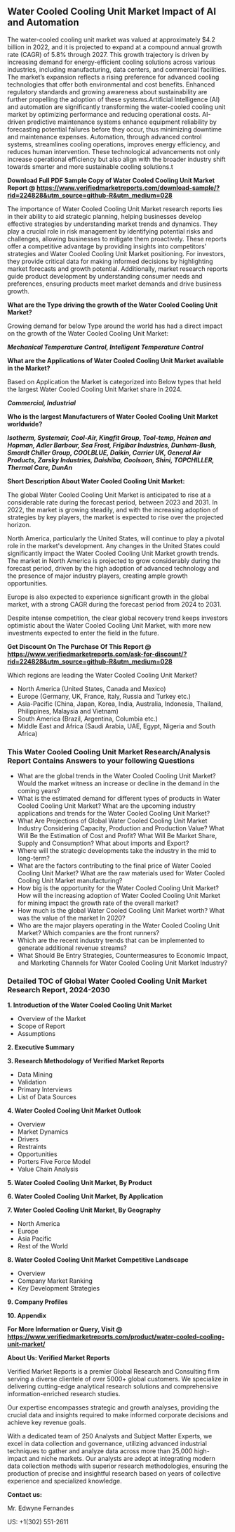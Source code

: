 <h2>Water Cooled Cooling Unit Market Impact of AI and Automation</h2>The water-cooled cooling unit market was valued at approximately $4.2 billion in 2022, and it is projected to expand at a compound annual growth rate (CAGR) of 5.8% through 2027. This growth trajectory is driven by increasing demand for energy-efficient cooling solutions across various industries, including manufacturing, data centers, and commercial facilities. The market’s expansion reflects a rising preference for advanced cooling technologies that offer both environmental and cost benefits. Enhanced regulatory standards and growing awareness about sustainability are further propelling the adoption of these systems.Artificial Intelligence (AI) and automation are significantly transforming the water-cooled cooling unit market by optimizing performance and reducing operational costs. AI-driven predictive maintenance systems enhance equipment reliability by forecasting potential failures before they occur, thus minimizing downtime and maintenance expenses. Automation, through advanced control systems, streamlines cooling operations, improves energy efficiency, and reduces human intervention. These technological advancements not only increase operational efficiency but also align with the broader industry shift towards smarter and more sustainable cooling solutions.t</p><p id="" class=""><strong>Download Full PDF Sample Copy of Water Cooled Cooling Unit Market Report @ <a href="https://www.verifiedmarketreports.com/download-sample/?rid=224828&utm_source=github-R&utm_medium=028" target="_blank">https://www.verifiedmarketreports.com/download-sample/?rid=224828&utm_source=github-R&utm_medium=028</a></strong></p><p>The importance of&nbsp;Water Cooled Cooling Unit Market research reports lies in their ability to aid strategic planning, helping businesses develop effective strategies by understanding market trends and dynamics. They play a crucial role in risk management by identifying potential risks and challenges, allowing businesses to mitigate them proactively. These reports offer a competitive advantage by providing insights into competitors' strategies and Water Cooled Cooling Unit Market positioning. For investors, they provide critical data for making informed decisions by highlighting market forecasts and growth potential. Additionally, market research reports guide product development by understanding consumer needs and preferences, ensuring products meet market demands and drive business growth.</p><p><strong>What are the&nbsp;Type driving the growth of the Water Cooled Cooling Unit Market?</strong></p><p id="" class="">Growing demand for below Type around the world has had a direct impact on the growth of the Water Cooled Cooling Unit Market:</p><em><strong>Mechanical Temperature Control, Intelligent Temperature Control</strong></em></p><strong>What are the&nbsp;Applications&nbsp;of Water Cooled Cooling Unit Market available in the Market?</strong></p><p id="" class="">Based on Application the Market is categorized into Below types that held the largest Water Cooled Cooling Unit Market share In 2024.</p><em><strong>Commercial, Industrial</strong></em></p><strong>Who is the largest Manufacturers of Water Cooled Cooling Unit Market worldwide?</strong></p><p><em><strong>Isotherm, Systemair, Cool-Air, Kingfit Group, Tool-temp, Heinen and Hopman, Adler Barbour, Sea Frost, Frigibar Industries, Dunham-Bush, Smardt Chiller Group, COOLBLUE, Daikin, Carrier UK, General Air Products, Zarsky Industries, Daishiba, Coolsoon, Shini, TOPCHILLER, Thermal Care, DunAn</strong></em></p><p id="" class=""><strong>Short Description About Water Cooled Cooling Unit Market:</strong></p><p>The global Water Cooled Cooling Unit Market is anticipated to rise at a considerable rate during the forecast period, between 2023 and 2031. In 2022, the market is growing steadily, and with the increasing adoption of strategies by key players, the market is expected to rise over the projected horizon.</p><p>North America, particularly the United States, will continue to play a pivotal role in the market's development. Any changes in the United States could significantly impact the Water Cooled Cooling Unit Market growth trends. The market in North America is projected to grow considerably during the forecast period, driven by the high adoption of advanced technology and the presence of major industry players, creating ample growth opportunities.</p><p>Europe is also expected to experience significant growth in the global market, with a strong CAGR during the forecast period from 2024 to 2031.</p><p>Despite intense competition, the clear global recovery trend keeps investors optimistic about the Water Cooled Cooling Unit Market, with more new investments expected to enter the field in the future.</p><p id="" class=""><strong>Get Discount On The Purchase Of This Report @ <a href="https://www.verifiedmarketreports.com/ask-for-discount/?rid=224828&utm_source=github-R&utm_medium=028" target="_blank">https://www.verifiedmarketreports.com/ask-for-discount/?rid=224828&utm_source=github-R&utm_medium=028</a></strong></p>Which regions are leading the Water Cooled Cooling Unit Market?</p><ul><li>North America (United States, Canada and Mexico)</li><li>Europe (Germany, UK, France, Italy, Russia and Turkey etc.)</li><li>Asia-Pacific (China, Japan, Korea, India, Australia, Indonesia, Thailand, Philippines, Malaysia and Vietnam)</li><li>South America (Brazil, Argentina, Columbia etc.)</li><li>Middle East and Africa (Saudi Arabia, UAE, Egypt, Nigeria and South Africa)</li></ul><h3 id="" class="">This Water Cooled Cooling Unit Market Research/Analysis Report Contains Answers to your following Questions</h3><ul><li>What are the global trends in the Water Cooled Cooling Unit Market? Would the market witness an increase or decline in the demand in the coming years?</li><li>What is the estimated demand for different types of products in Water Cooled Cooling Unit Market? What are the upcoming industry applications and trends for the Water Cooled Cooling Unit Market?</li><li>What Are Projections of Global Water Cooled Cooling Unit Market Industry Considering Capacity, Production and Production Value? What Will Be the Estimation of Cost and Profit? What Will Be Market Share, Supply and Consumption? What about imports and Export?</li><li>Where will the strategic developments take the industry in the mid to long-term?</li><li>What are the factors contributing to the final price of Water Cooled Cooling Unit Market? What are the raw materials used for Water Cooled Cooling Unit Market manufacturing?</li><li>How big is the opportunity for the Water Cooled Cooling Unit Market? How will the increasing adoption of Water Cooled Cooling Unit Market for mining impact the growth rate of the overall market?</li><li>How much is the global Water Cooled Cooling Unit Market worth? What was the value of the market In 2020?</li><li>Who are the major players operating in the Water Cooled Cooling Unit Market? Which companies are the front runners?</li><li>Which are the recent industry trends that can be implemented to generate additional revenue streams?</li><li>What Should Be Entry Strategies, Countermeasures to Economic Impact, and Marketing Channels for Water Cooled Cooling Unit Market Industry?</li></ul><h3 id="" class="">Detailed TOC of Global Water Cooled Cooling Unit Market Research Report, 2024-2030</h3><p id="" class=""><strong>1. Introduction of the Water Cooled Cooling Unit Market</strong></p><ul><li>Overview of the Market</li><li>Scope of Report</li><li>Assumptions</li></ul><p id="" class=""><strong>2. Executive Summary</strong></p><p id="" class=""><strong>3. Research Methodology of Verified Market Reports</strong></p><ul><li>Data Mining</li><li>Validation</li><li>Primary Interviews</li><li>List of Data Sources</li></ul><p id="" class=""><strong>4. Water Cooled Cooling Unit Market Outlook</strong></p><ul><li>Overview</li><li>Market Dynamics</li><li>Drivers</li><li>Restraints</li><li>Opportunities</li><li>Porters Five Force Model</li><li>Value Chain Analysis</li></ul><p id="" class=""><strong>5. Water Cooled Cooling Unit Market, By Product</strong></p><p id="" class=""><strong>6. Water Cooled Cooling Unit Market, By Application</strong></p><p id="" class=""><strong>7. Water Cooled Cooling Unit Market, By Geography</strong></p><ul><li>North America</li><li>Europe</li><li>Asia Pacific</li><li>Rest of the World</li></ul><p id="" class=""><strong>8. Water Cooled Cooling Unit Market Competitive Landscape</strong></p><ul><li>Overview</li><li>Company Market Ranking</li><li>Key Development Strategies</li></ul><p id="" class=""><strong>9. Company Profiles</strong></p><p id="" class=""><strong>10. Appendix</strong></p><p id="" class=""><strong>For More Information or Query, Visit @ <a href="https://www.verifiedmarketreports.com/product/water-cooled-cooling-unit-market/" target="_blank">https://www.verifiedmarketreports.com/product/water-cooled-cooling-unit-market/</a></strong></p><p id="" class=""><strong>About Us: Verified Market Reports</strong></p><p id="" class="">Verified Market Reports is a premier Global Research and Consulting firm serving a diverse clientele of over 5000+ global customers. We specialize in delivering cutting-edge analytical research solutions and comprehensive information-enriched research studies.</p><p id="" class="">Our expertise encompasses strategic and growth analyses, providing the crucial data and insights required to make informed corporate decisions and achieve key revenue goals.</p><p id="" class="">With a dedicated team of 250 Analysts and Subject Matter Experts, we excel in data collection and governance, utilizing advanced industrial techniques to gather and analyze data across more than 25,000 high-impact and niche markets. Our analysts are adept at integrating modern data collection methods with superior research methodologies, ensuring the production of precise and insightful research based on years of collective experience and specialized knowledge.</p><p id="" class=""><strong>Contact us:</strong></p><p id="" class="">Mr. Edwyne Fernandes</p><p id="" class="">US: +1(302) 551-2611</p>